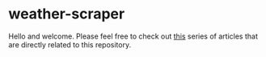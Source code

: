 # weather-scraper

Hello and welcome. Please feel free to check out [this](https://dev.to/juniordevforlife/web-scraping-with-puppeteer-for-total-noobs-38j4) series of articles that are directly related to this repository.

